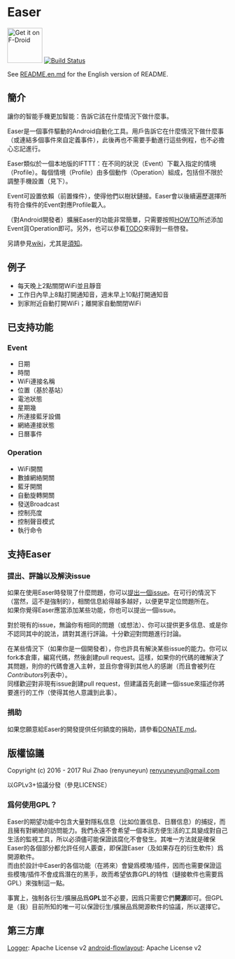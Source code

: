 Easer
=======
[<img src="https://f-droid.org/badge/get-it-on.png"
      alt="Get it on F-Droid"
      height="80">](https://f-droid.org/app/ryey.easer)
[![Build Status](https://travis-ci.org/renyuneyun/Easer.svg?branch=master)](https://travis-ci.org/renyuneyun/Easer)

See [README.en.md](README.en.md) for the English version of README.

簡介
-----
讓你的智能手機更加智能：告訴它該在什麼情況下做什麼事。

Easer是一個事件驅動的Android自動化工具。用戶告訴它在什麼情況下做什麼事（或連結多個事件來自定義事件），此後再也不需要手動進行這些例程，也不必擔心忘記進行。

Easer類似於一個本地版的IFTTT：在不同的狀況（Event）下載入指定的情境（Profile）。每個情境（Profile）由多個動作（Operation）組成，包括但不限於調整手機設置（見下）。

Event可設置依賴（前置條件），使得他們以樹狀鏈接。Easer會以後續遍歷選擇所有符合條件的Event對應Profile載入。

（對Android開發者）擴展Easer的功能非常簡單，只需要按照[HOWTO](docs/HOWTO.md)所述添加Event貨Operation即可。另外，也可以參看[TODO](docs/TODO.md)來得到一些啓發。

另請參見[wiki](https://github.com/renyuneyun/Easer/wiki)，尤其是[須知](https://github.com/renyuneyun/Easer/wiki/%E9%A0%88%E7%9F%A5)。

例子
-----
* 每天晚上2點關閉WiFi並且靜音
* 工作日內早上8點打開通知音，週末早上10點打開通知音
* 到家附近自動打開WiFi；離開家自動關閉WiFi

已支持功能
----------
### Event
* 日期
* 時間
* WiFi連接名稱
* 位置（基於基站）
* 電池狀態
* 星期幾
* 所連接藍牙設備
* 網絡連接狀態
* 日曆事件

### Operation
* WiFi開關
* 數據網絡開關
* 藍牙開關
* 自動旋轉開關
* 發送Broadcast
* 控制亮度
* 控制聲音模式
* 執行命令

支持Easer
-----
### 提出、評論以及解決issue
如果在使用Easer時發現了什麼問題，你可以[提出一個issue](https://github.com/renyuneyun/Easer/issues/new)。在可行的情況下（當然，這不是強制的），相關信息給得越多越好，以便更早定位問題所在。  
如果你覺得Easer應當添加某些功能，你也可以提出一個issue。

對於現有的issue，無論你有相同的問題（或想法）、你可以提供更多信息、或是你不認同其中的說法，請對其進行評論。十分歡迎對問題進行討論。

在某些情況下（如果你是一個開發者），你也許具有解決某些issue的能力。你可以fork本倉庫，編寫代碼，然後創建pull request。這樣，如果你的代碼的確解決了其問題，則你的代碼會進入主幹，並且你會得到其他人的感謝（而且會被列在*Contributors*列表中）。  
同樣歡迎對非現有issue創建pull request，但建議首先創建一個issue來描述你將要進行的工作（使得其他人意識到此事）。

### 捐助
如果您願意給Easer的開發提供任何額度的捐助，請參看[DONATE.md](docs/DONATE.md)。

版權協議
-----
Copyright (c) 2016 - 2017 Rui Zhao (renyuneyun) <renyuneyun@gmail.com>

以GPLv3+協議分發（參見LICENSE）

### 爲何使用GPL？

Easer的期望功能中包含大量對隱私信息（比如位置信息、日曆信息）的捕捉，而且擁有對網絡的訪問能力。我們永遠不會希望一個本該方便生活的工具變成對自己生活的監視工具，所以必須儘可能保證該腐化不會發生。其唯一方法就是確保Easer的各個部分都允許任何人覈查，即保證Easer（及如果存在的衍生軟件）爲開源軟件。  
而由於設計中Easer的各個功能（在將來）會變爲模塊/插件，因而也需要保證這些模塊/插件不會成爲潛在的黑手，故而希望依靠GPL的特性（鏈接軟件也需要爲GPL）來強制這一點。

事實上，強制各衍生/擴展品爲**GPL**並不必要，因爲只需要它們**開源**即可。但GPL是（我）目前所知的唯一可以保證衍生/擴展品爲開源軟件的協議，所以選擇它。

第三方庫
-----
[Logger](https://github.com/orhanobut/logger): Apache License v2
[android-flowlayout](https://github.com/ApmeM/android-flowlayout): Apache License v2
